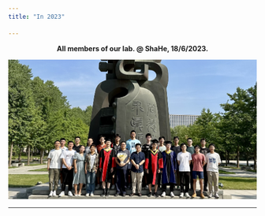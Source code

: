 ```yaml
---
title: "In 2023"

---
```


<center><strong>All members of our lab. @ ShaHe, 18/6/2023.</strong></center>
<p style="line-height: 50%;"></p>
<center><img src="/static/img/album/2023_06.jpeg" width="640px"></center>
<p style="line-height: 50%;"></p>
<hr>
